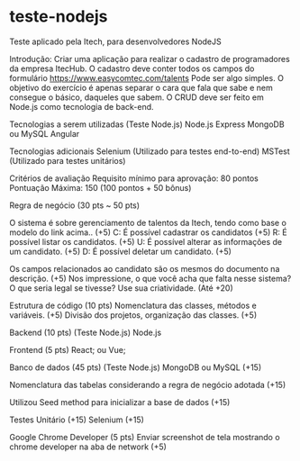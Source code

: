 # teste-nodejs
Teste aplicado pela Itech, para desenvolvedores NodeJS

Introdução:
Criar uma aplicação para realizar o cadastro de programadores da empresa ItecHub. O cadastro deve conter todos os campos do formulário https://www.easycomtec.com/talents
Pode ser algo simples. O objetivo do exercício é apenas separar o cara que fala que sabe e nem consegue o básico, daqueles que sabem.
O CRUD deve ser feito em Node.js como tecnologia de back-end.

Tecnologias a serem utilizadas (Teste Node.js)
Node.js
Express
MongoDB ou MySQL
Angular

Tecnologias adicionais
Selenium (Utilizado para testes end-to-end)
MSTest (Utilizado para testes unitários)

Critérios de avaliação
Requisito mínimo para aprovação: 80 pontos
Pontuação Máxima: 150 (100 pontos + 50 bônus)

Regra de negócio (30 pts ~ 50 pts)

O sistema é sobre gerenciamento de talentos da Itech, tendo como base o modelo do link acima.. (+5)
C: É possível cadastrar os candidatos (+5)
R: É possível listar os candidatos. (+5)
U: É possível alterar as informações de um candidato. (+5)
D: É possível deletar um candidato. (+5)

Os campos relacionados ao candidato são os mesmos do documento na descrição. (+5)
Nos impressione, o que você acha que falta nesse sistema? O que seria legal se tivesse? Use sua criatividade. (Até +20)

Estrutura de código (10 pts)
Nomenclatura das classes, métodos e variáveis. (+5)
Divisão dos projetos, organização das classes. (+5)

Backend (10 pts) (Teste Node.js)
Node.js

Frontend (5 pts)
React; ou
Vue;

Banco de dados (45 pts) (Teste Node.js)
MongoDB ou MySQL (+15)

Nomenclatura das tabelas considerando a regra de negócio adotada (+15)

Utilizou Seed method para inicializar a base de dados (+15)

Testes
Unitário (+15)
Selenium (+15)

Google Chrome Developer (5 pts)
Enviar screenshot de tela mostrando o chrome developer na aba de network (+5)
